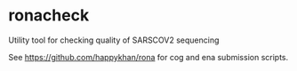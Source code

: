 # ronacheck

Utility tool for checking quality of SARSCOV2 sequencing 

See https://github.com/happykhan/rona for cog and ena submission scripts.